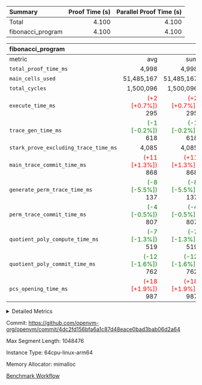 | Summary | Proof Time (s) | Parallel Proof Time (s) |
|:---|---:|---:|
| Total |  4.100 |  4.100 |
| fibonacci_program |  4.100 |  4.100 |


| fibonacci_program |||||
|:---|---:|---:|---:|---:|
|metric|avg|sum|max|min|
| `total_proof_time_ms ` |  4,998 |  4,998 |  4,998 |  4,998 |
| `main_cells_used     ` |  51,485,167 |  51,485,167 |  51,485,167 |  51,485,167 |
| `total_cycles        ` |  1,500,096 |  1,500,096 |  1,500,096 |  1,500,096 |
| `execute_time_ms     ` | <span style='color: red'>(+2 [+0.7%])</span> 295 | <span style='color: red'>(+2 [+0.7%])</span> 295 | <span style='color: red'>(+2 [+0.7%])</span> 295 | <span style='color: red'>(+2 [+0.7%])</span> 295 |
| `trace_gen_time_ms   ` | <span style='color: green'>(-1 [-0.2%])</span> 618 | <span style='color: green'>(-1 [-0.2%])</span> 618 | <span style='color: green'>(-1 [-0.2%])</span> 618 | <span style='color: green'>(-1 [-0.2%])</span> 618 |
| `stark_prove_excluding_trace_time_ms` |  4,085 |  4,085 |  4,085 |  4,085 |
| `main_trace_commit_time_ms` | <span style='color: red'>(+11 [+1.3%])</span> 868 | <span style='color: red'>(+11 [+1.3%])</span> 868 | <span style='color: red'>(+11 [+1.3%])</span> 868 | <span style='color: red'>(+11 [+1.3%])</span> 868 |
| `generate_perm_trace_time_ms` | <span style='color: green'>(-8 [-5.5%])</span> 137 | <span style='color: green'>(-8 [-5.5%])</span> 137 | <span style='color: green'>(-8 [-5.5%])</span> 137 | <span style='color: green'>(-8 [-5.5%])</span> 137 |
| `perm_trace_commit_time_ms` | <span style='color: green'>(-4 [-0.5%])</span> 807 | <span style='color: green'>(-4 [-0.5%])</span> 807 | <span style='color: green'>(-4 [-0.5%])</span> 807 | <span style='color: green'>(-4 [-0.5%])</span> 807 |
| `quotient_poly_compute_time_ms` | <span style='color: green'>(-7 [-1.3%])</span> 519 | <span style='color: green'>(-7 [-1.3%])</span> 519 | <span style='color: green'>(-7 [-1.3%])</span> 519 | <span style='color: green'>(-7 [-1.3%])</span> 519 |
| `quotient_poly_commit_time_ms` | <span style='color: green'>(-12 [-1.6%])</span> 762 | <span style='color: green'>(-12 [-1.6%])</span> 762 | <span style='color: green'>(-12 [-1.6%])</span> 762 | <span style='color: green'>(-12 [-1.6%])</span> 762 |
| `pcs_opening_time_ms ` | <span style='color: red'>(+18 [+1.9%])</span> 987 | <span style='color: red'>(+18 [+1.9%])</span> 987 | <span style='color: red'>(+18 [+1.9%])</span> 987 | <span style='color: red'>(+18 [+1.9%])</span> 987 |



<details>
<summary>Detailed Metrics</summary>

| group | num_segments | keygen_time_ms | commit_exe_time_ms |
| --- | --- | --- | --- |
| fibonacci_program | 1 | 409 | 7 | 

| group | air_name | quotient_deg | interactions | constraints |
| --- | --- | --- | --- | --- |
| fibonacci_program | AccessAdapterAir<16> | 4 | 5 | 11 | 
| fibonacci_program | AccessAdapterAir<2> | 4 | 5 | 11 | 
| fibonacci_program | AccessAdapterAir<32> | 4 | 5 | 11 | 
| fibonacci_program | AccessAdapterAir<4> | 4 | 5 | 11 | 
| fibonacci_program | AccessAdapterAir<64> | 4 | 5 | 11 | 
| fibonacci_program | AccessAdapterAir<8> | 4 | 5 | 11 | 
| fibonacci_program | BitwiseOperationLookupAir<8> | 2 | 2 | 4 | 
| fibonacci_program | MemoryMerkleAir<8> | 4 | 4 | 38 | 
| fibonacci_program | PersistentBoundaryAir<8> | 4 | 3 | 5 | 
| fibonacci_program | PhantomAir | 4 | 3 | 4 | 
| fibonacci_program | Poseidon2PeripheryAir<BabyBearParameters>, 1> | 2 | 1 | 286 | 
| fibonacci_program | ProgramAir | 1 | 1 | 4 | 
| fibonacci_program | RangeTupleCheckerAir<2> | 1 | 1 | 4 | 
| fibonacci_program | Rv32HintStoreAir | 4 | 18 | 23 | 
| fibonacci_program | VariableRangeCheckerAir | 1 | 1 | 4 | 
| fibonacci_program | VmAirWrapper<Rv32BaseAluAdapterAir, BaseAluCoreAir<4, 8> | 4 | 20 | 31 | 
| fibonacci_program | VmAirWrapper<Rv32BaseAluAdapterAir, LessThanCoreAir<4, 8> | 4 | 18 | 36 | 
| fibonacci_program | VmAirWrapper<Rv32BaseAluAdapterAir, ShiftCoreAir<4, 8> | 4 | 24 | 85 | 
| fibonacci_program | VmAirWrapper<Rv32BranchAdapterAir, BranchEqualCoreAir<4> | 4 | 11 | 17 | 
| fibonacci_program | VmAirWrapper<Rv32BranchAdapterAir, BranchLessThanCoreAir<4, 8> | 4 | 13 | 32 | 
| fibonacci_program | VmAirWrapper<Rv32CondRdWriteAdapterAir, Rv32JalLuiCoreAir> | 4 | 10 | 15 | 
| fibonacci_program | VmAirWrapper<Rv32JalrAdapterAir, Rv32JalrCoreAir> | 4 | 16 | 16 | 
| fibonacci_program | VmAirWrapper<Rv32LoadStoreAdapterAir, LoadSignExtendCoreAir<4, 8> | 4 | 18 | 27 | 
| fibonacci_program | VmAirWrapper<Rv32LoadStoreAdapterAir, LoadStoreCoreAir<4> | 4 | 17 | 34 | 
| fibonacci_program | VmAirWrapper<Rv32MultAdapterAir, DivRemCoreAir<4, 8> | 4 | 25 | 76 | 
| fibonacci_program | VmAirWrapper<Rv32MultAdapterAir, MulHCoreAir<4, 8> | 4 | 24 | 23 | 
| fibonacci_program | VmAirWrapper<Rv32MultAdapterAir, MultiplicationCoreAir<4, 8> | 4 | 19 | 13 | 
| fibonacci_program | VmAirWrapper<Rv32RdWriteAdapterAir, Rv32AuipcCoreAir> | 4 | 12 | 11 | 
| fibonacci_program | VmConnectorAir | 4 | 5 | 9 | 

| group | air_name | segment | rows | prep_cols | perm_cols | main_cols | cells |
| --- | --- | --- | --- | --- | --- | --- | --- |
| fibonacci_program | AccessAdapterAir<8> | 0 | 32 |  | 12 | 17 | 928 | 
| fibonacci_program | BitwiseOperationLookupAir<8> | 0 | 65,536 | 3 | 8 | 2 | 655,360 | 
| fibonacci_program | MemoryMerkleAir<8> | 0 | 256 |  | 12 | 32 | 11,264 | 
| fibonacci_program | PersistentBoundaryAir<8> | 0 | 32 |  | 8 | 20 | 896 | 
| fibonacci_program | PhantomAir | 0 | 1 |  | 8 | 6 | 14 | 
| fibonacci_program | Poseidon2PeripheryAir<BabyBearParameters>, 1> | 0 | 256 |  | 8 | 300 | 78,848 | 
| fibonacci_program | ProgramAir | 0 | 4,096 |  | 8 | 10 | 73,728 | 
| fibonacci_program | RangeTupleCheckerAir<2> | 0 | 524,288 | 2 | 8 | 1 | 4,718,592 | 
| fibonacci_program | Rv32HintStoreAir | 0 | 4 |  | 24 | 32 | 224 | 
| fibonacci_program | VariableRangeCheckerAir | 0 | 262,144 | 2 | 8 | 1 | 2,359,296 | 
| fibonacci_program | VmAirWrapper<Rv32BaseAluAdapterAir, BaseAluCoreAir<4, 8> | 0 | 1,048,576 |  | 28 | 36 | 67,108,864 | 
| fibonacci_program | VmAirWrapper<Rv32BaseAluAdapterAir, LessThanCoreAir<4, 8> | 0 | 524,288 |  | 24 | 37 | 31,981,568 | 
| fibonacci_program | VmAirWrapper<Rv32BranchAdapterAir, BranchEqualCoreAir<4> | 0 | 262,144 |  | 16 | 26 | 11,010,048 | 
| fibonacci_program | VmAirWrapper<Rv32BranchAdapterAir, BranchLessThanCoreAir<4, 8> | 0 | 8 |  | 20 | 32 | 416 | 
| fibonacci_program | VmAirWrapper<Rv32CondRdWriteAdapterAir, Rv32JalLuiCoreAir> | 0 | 131,072 |  | 16 | 18 | 4,456,448 | 
| fibonacci_program | VmAirWrapper<Rv32JalrAdapterAir, Rv32JalrCoreAir> | 0 | 16 |  | 20 | 28 | 768 | 
| fibonacci_program | VmAirWrapper<Rv32LoadStoreAdapterAir, LoadStoreCoreAir<4> | 0 | 16 |  | 28 | 41 | 1,104 | 
| fibonacci_program | VmAirWrapper<Rv32RdWriteAdapterAir, Rv32AuipcCoreAir> | 0 | 8 |  | 16 | 20 | 288 | 
| fibonacci_program | VmConnectorAir | 0 | 2 | 1 | 12 | 5 | 34 | 

| group | segment | trace_gen_time_ms | total_proof_time_ms | total_cycles | total_cells | stark_prove_excluding_trace_time_ms | quotient_poly_compute_time_ms | quotient_poly_commit_time_ms | perm_trace_commit_time_ms | pcs_opening_time_ms | main_trace_commit_time_ms | main_cells_used | generate_perm_trace_time_ms | execute_time_ms |
| --- | --- | --- | --- | --- | --- | --- | --- | --- | --- | --- | --- | --- | --- | --- |
| fibonacci_program | 0 | 618 | 4,998 | 1,500,096 | 122,458,688 | 4,085 | 519 | 762 | 807 | 987 | 868 | 51,485,167 | 137 | 295 | 

</details>


Commit: https://github.com/openvm-org/openvm/commit/4dc2fd156bfa6a1c87d48eace0bad3bab06d2a64

Max Segment Length: 1048476

Instance Type: 64cpu-linux-arm64

Memory Allocator: mimalloc

[Benchmark Workflow](https://github.com/openvm-org/openvm/actions/runs/13771311655)
